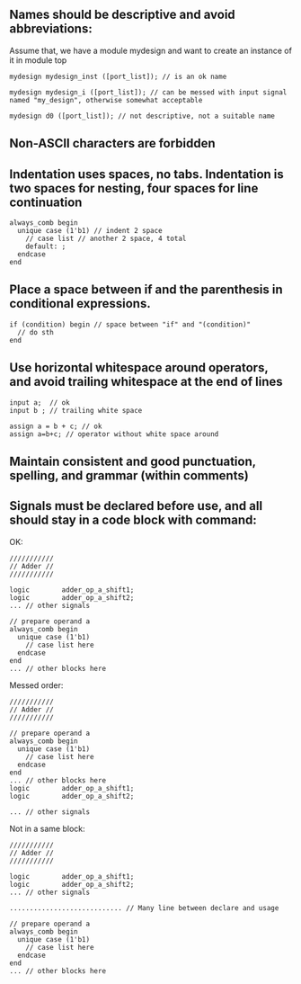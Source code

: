 ## Names should be descriptive and avoid abbreviations:
Assume that, we have a module mydesign and want to create an instance of it in module top
```
mydesign mydesign_inst ([port_list]); // is an ok name
```
```
mydesign mydesign_i ([port_list]); // can be messed with input signal named "my_design", otherwise somewhat acceptable
```
```
mydesign d0 ([port_list]); // not descriptive, not a suitable name
```
## Non-ASCII characters are forbidden
## Indentation uses spaces, no tabs. Indentation is two spaces for nesting, four spaces for line continuation
```
always_comb begin
  unique case (1'b1) // indent 2 space
    // case list // another 2 space, 4 total
    default: ;
  endcase
end
```
## Place a space between if and the parenthesis in conditional expressions.
```
if (condition) begin // space between "if" and "(condition)"
  // do sth
end
```
## Use horizontal whitespace around operators, and avoid trailing whitespace at the end of lines
```
input a;  // ok
input b ; // trailing white space
```
```
assign a = b + c; // ok
assign a=b+c; // operator without white space around
```
## Maintain consistent and good punctuation, spelling, and grammar (within comments)
## Signals must be declared before use, and all should stay in a code block with command:
OK:
```
///////////
// Adder //
///////////

logic        adder_op_a_shift1;
logic        adder_op_a_shift2;
... // other signals

// prepare operand a
always_comb begin
  unique case (1'b1)
    // case list here
  endcase
end
... // other blocks here
```
Messed order:
```
///////////
// Adder //
///////////

// prepare operand a
always_comb begin
  unique case (1'b1)
    // case list here
  endcase
end
... // other blocks here
logic        adder_op_a_shift1;
logic        adder_op_a_shift2;

... // other signals
```
Not in a same block: 
```
///////////
// Adder //
///////////

logic        adder_op_a_shift1;
logic        adder_op_a_shift2;
... // other signals

............................ // Many line between declare and usage

// prepare operand a
always_comb begin
  unique case (1'b1)
    // case list here
  endcase
end
... // other blocks here
```
